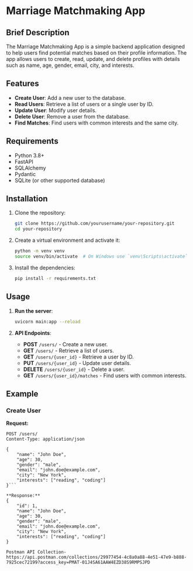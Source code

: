 # Marriage Matchmaking App

## Brief Description
The Marriage Matchmaking App is a simple backend application designed to help users find potential matches based on their profile information. The app allows users to create, read, update, and delete profiles with details such as name, age, gender, email, city, and interests.

## Features

- **Create User**: Add a new user to the database.
- **Read Users**: Retrieve a list of users or a single user by ID.
- **Update User**: Modify user details.
- **Delete User**: Remove a user from the database.
- **Find Matches**: Find users with common interests and the same city.

## Requirements

- Python 3.8+
- FastAPI
- SQLAlchemy
- Pydantic
- SQLite (or other supported database)

## Installation

1. Clone the repository:
    ```bash
    git clone https://github.com/yourusername/your-repository.git
    cd your-repository
    ```

2. Create a virtual environment and activate it:
    ```bash
    python -m venv venv
    source venv/bin/activate  # On Windows use `venv\Scripts\activate`
    ```

3. Install the dependencies:
    ```bash
    pip install -r requirements.txt
    ```

## Usage

1. **Run the server**:
    ```bash
    uvicorn main:app --reload
    ```

2. **API Endpoints**:

    - **POST** `/users/` - Create a new user.
    - **GET** `/users/` - Retrieve a list of users.
    - **GET** `/users/{user_id}` - Retrieve a user by ID.
    - **PUT** `/users/{user_id}` - Update user details.
    - **DELETE** `/users/{user_id}` - Delete a user.
    - **GET** `/users/{user_id}/matches` - Find users with common interests.

## Example

### Create User

**Request:**

```http
POST /users/
Content-Type: application/json

{
    "name": "John Doe",
    "age": 30,
    "gender": "male",
    "email": "john.doe@example.com",
    "city": "New York",
    "interests": ["reading", "coding"]
}```

**Response:**
{
    "id": 1,
    "name": "John Doe",
    "age": 30,
    "gender": "male",
    "email": "john.doe@example.com",
    "city": "New York",
    "interests": ["reading", "coding"]
}

Postman API Collection- 
https://api.postman.com/collections/29977454-4c8a0a88-4e51-47e9-b888-7925cec72199?access_key=PMAT-01J4SA61AAW4EZD38S9RMPSJPD
